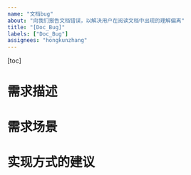 ```yaml
---
name: "文档bug"
about: "向我们报告文档错误，以解决用户在阅读文档中出现的理解偏离"
title: "[Doc_Bug]"
labels: ["Doc_Bug"]
assignees: "hongkunzhang"
---
```


[toc]

# 需求描述
<!-- 
请求为 [软件名称] 添加 [新功能名称] 功能，以满足 [具体需求场景或用户群体] 的需求。该功能的具体目标是 [明确功能的主要目的，如提高效率、增强安全性等] 
-->



# 需求场景
<!-- 
可以根据典型场景或者特殊场景分类，对需求场景进行进一步描述。例如，在 [域控制器中]，[新功能名称] 可以帮助用户快速 [具体的成果或优势]，为用户带来实际的价值
-->



# 实现方式的建议
<!-- 
可以从功能设计或技术实现角度描述补充相关内容
-->

